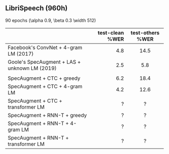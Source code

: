 ## LibriSpeech (960h)

90 epochs (\alpha 0.9, \beta 0.3 \width 512)

|      | test-clean %WER | test-others %WER | 
|:-------|-------:|:------:|
| Facebook's ConvNet + 4-gram LM (2017) | 4.8 	| 14.5 |
| Goole's SpecAugment + LAS + unknown LM (2019) | 2.5 |  5.8 |
| | | |
| SpecAugment + CTC + greedy   |   6.2   |   18.4    |
| SpecAugment + CTC + 4-gram LM    |   4.2    |   12.6    |
| SpecAugment + CTC + transformer LM    |   ?    |   ?    |
| SpecAugment + RNN-T + greedy   |   ?    |   ?   |
| SpecAugment + RNN-T + 4-gram LM  |   ?    |   ?    |
| SpecAugment + RNN-T + transformer LM  |   ?    |   ?    |
